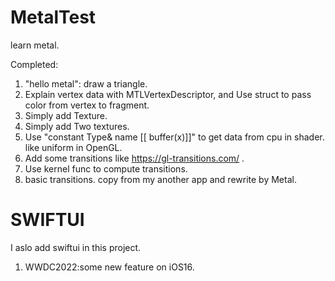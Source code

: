 # MetalTest
learn metal.

Completed:
1. "hello metal": draw a triangle.
2. Explain vertex data with MTLVertexDescriptor, and Use struct to pass color from vertex to fragment.
3. Simply add Texture. 
4. Simply add Two textures.
5. Use "constant Type& name [[ buffer(x)]]" to get data from cpu in shader. like uniform in OpenGL.
6. Add some transitions like https://gl-transitions.com/ .
7. Use kernel func to compute transitions.
8. basic transitions. copy from my another app and rewrite by Metal.  

# SWIFTUI
I aslo add swiftui in this project.

1. WWDC2022:some new feature on iOS16.
